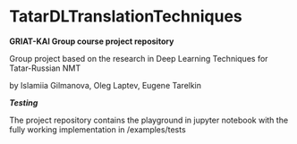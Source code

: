 # TatarDLTranslationTechniques
**GRIAT-KAI Group course project repository**

Group project based on the research in Deep Learning Techniques for Tatar-Russian NMT

by Islamiia Gilmanova, Oleg Laptev, Eugene Tarelkin

***Testing***





The project repository contains the playground in jupyter notebook with the fully working implementation in /examples/tests
